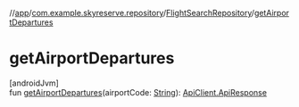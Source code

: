 //[app](../../../index.md)/[com.example.skyreserve.repository](../index.md)/[FlightSearchRepository](index.md)/[getAirportDepartures](get-airport-departures.md)

# getAirportDepartures

[androidJvm]\
fun [getAirportDepartures](get-airport-departures.md)(airportCode: [String](https://kotlinlang.org/api/latest/jvm/stdlib/kotlin/-string/index.html)): [ApiClient.ApiResponse](../../com.example.skyreserve.api/-api-client/-api-response/index.md)
